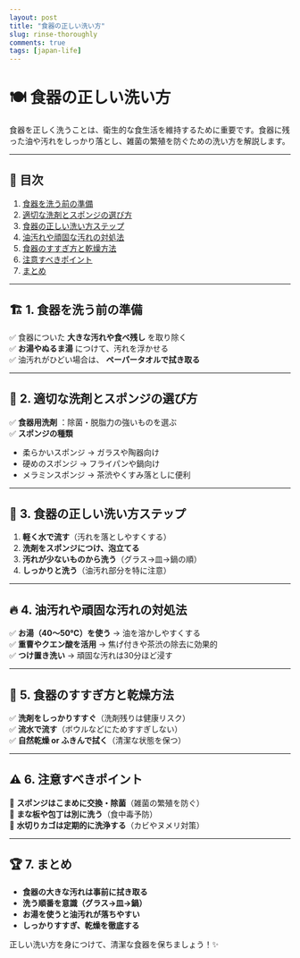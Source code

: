 ```yaml
---
layout: post
title: "食器の正しい洗い方"
slug: rinse-thoroughly
comments: true
tags: [japan-life]
---
```


# 🍽️ 食器の正しい洗い方

食器を正しく洗うことは、衛生的な食生活を維持するために重要です。食器に残った油や汚れをしっかり落とし、雑菌の繁殖を防ぐための洗い方を解説します。

---

## 📌 目次

1. [食器を洗う前の準備](#-1-食器を洗う前の準備)
2. [適切な洗剤とスポンジの選び方](#-2-適切な洗剤とスポンジの選び方)
3. [食器の正しい洗い方ステップ](#-3-食器の正しい洗い方ステップ)
4. [油汚れや頑固な汚れの対処法](#-4-油汚れや頑固な汚れの対処法)
5. [食器のすすぎ方と乾燥方法](#-5-食器のすすぎ方と乾燥方法)
6. [注意すべきポイント](#-6-注意すべきポイント)
7. [まとめ](#-7-まとめ)

---

## 🏗 1. 食器を洗う前の準備

✅ 食器についた **大きな汚れや食べ残し** を取り除く\
✅ **お湯やぬるま湯** につけて、汚れを浮かせる\
✅ 油汚れがひどい場合は、 **ペーパータオルで拭き取る**

---

## 🧼 2. 適切な洗剤とスポンジの選び方

✅ **食器用洗剤** ：除菌・脱脂力の強いものを選ぶ\
✅ **スポンジの種類**

- 柔らかいスポンジ → ガラスや陶器向け
- 硬めのスポンジ → フライパンや鍋向け
- メラミンスポンジ → 茶渋やくすみ落としに便利

---

## 👐 3. 食器の正しい洗い方ステップ

1. **軽く水で流す**（汚れを落としやすくする）
2. **洗剤をスポンジにつけ、泡立てる**
3. **汚れが少ないものから洗う**（グラス→皿→鍋の順）
4. **しっかりと洗う**（油汚れ部分を特に注意）

---

## 🔥 4. 油汚れや頑固な汚れの対処法

✅ **お湯（40～50℃）を使う** → 油を溶かしやすくする\
✅ **重曹やクエン酸を活用** → 焦げ付きや茶渋の除去に効果的\
✅ **つけ置き洗い** → 頑固な汚れは30分ほど浸す

---

## 🚿 5. 食器のすすぎ方と乾燥方法

✅ **洗剤をしっかりすすぐ**（洗剤残りは健康リスク）\
✅ **流水で流す**（ボウルなどにためすすぎしない）\
✅ **自然乾燥 or ふきんで拭く**（清潔な状態を保つ）

---

## ⚠️ 6. 注意すべきポイント

🔹 **スポンジはこまめに交換・除菌**（雑菌の繁殖を防ぐ）\
🔹 **まな板や包丁は別に洗う**（食中毒予防）\
🔹 **水切りカゴは定期的に洗浄する**（カビやヌメリ対策）

---

## 🏆 7. まとめ

- **食器の大きな汚れは事前に拭き取る**
- **洗う順番を意識（グラス→皿→鍋）**
- **お湯を使うと油汚れが落ちやすい**
- **しっかりすすぎ、乾燥を徹底する**

正しい洗い方を身につけて、清潔な食器を保ちましょう！✨

